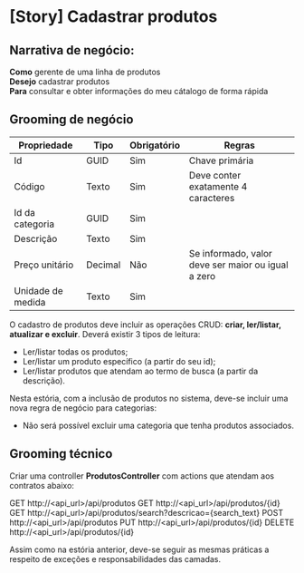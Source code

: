 # [Story] Cadastrar produtos

## Narrativa de negócio:

**Como** gerente de uma linha de produtos<br/>
**Desejo** cadastrar produtos<br/>
**Para** consultar e obter informações do meu cátalogo de forma rápida

## Grooming de negócio

Propriedade | Tipo | Obrigatório | Regras
--- | --- | --- | ---
Id | GUID | Sim | Chave primária
Código | Texto | Sim | Deve conter exatamente 4 caracteres
Id da categoria | GUID | Sim |
Descrição | Texto | Sim |
Preço unitário | Decimal | Não | Se informado, valor deve ser maior ou igual a zero
Unidade de medida | Texto | Sim |

O cadastro de produtos deve incluir as operações CRUD: **criar, ler/listar, atualizar e excluir**. Deverá existir 3 tipos de leitura:
* Ler/listar todas os produtos;
* Ler/listar um produto específico (a partir do seu id);
* Ler/listar produtos que atendam ao termo de busca (a partir da descrição).

Nesta estória, com a inclusão de produtos no sistema, deve-se incluir uma nova regra de negócio para categorias:
* Não será possível excluir uma categoria que tenha produtos associados.

## Grooming técnico

Criar uma controller **ProdutosController** com actions que atendam aos contratos abaixo:

GET http://<api_url>/api/produtos
GET http://<api_url>/api/produtos/{id}
GET http://<api_url>/api/produtos/search?descricao={search_text}
POST http://<api_url>/api/produtos
PUT http://<api_url>/api/produtos/{id}
DELETE http://<api_url>/api/produtos/{id}

Assim como na estória anterior, deve-se seguir as mesmas práticas a respeito de exceções e responsabilidades das camadas.